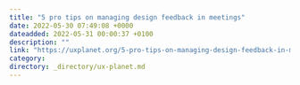 ```yaml
---
title: "5 pro tips on managing design feedback in meetings"
date: 2022-05-30 07:49:08 +0000
dateadded: 2022-05-31 00:00:37 +0100
description: ""
link: "https://uxplanet.org/5-pro-tips-on-managing-design-feedback-in-meetings-3a56176da569?source=rss----819cc2aaeee0---4"
category:
directory: _directory/ux-planet.md
---
```

